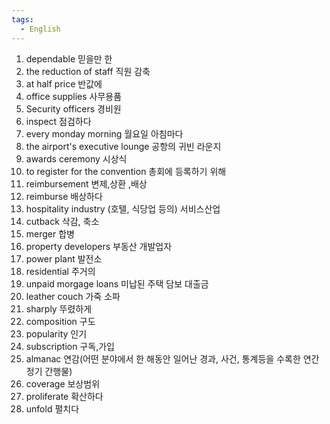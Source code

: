```yaml
---
tags:
  - English
---
```

1. dependable 믿을만 한
2. the reduction of staff  직원 감축
3. at half price 반값에
4. office supplies 사무용품
5. Security officers 경비원
6. inspect 점검하다
7. every monday morning 월요일 아침마다
8. the airport's executive lounge 공항의 귀빈 라운지
9. awards ceremony 시상식
10. to register for the convention 총회에 등록하기 위해 
11. reimbursement 변제,상환 ,배상
12. reimburse 배상하다
13. hospitality industry (호텔, 식당업 등의) 서비스산업
14. cutback 삭감, 축소
15. merger 합병
16. property developers 부동산 개발업자 
17. power plant 발전소
18. residential 주거의 
19. unpaid morgage loans 미납된 주택 담보 대출금
20. leather couch 가죽 소파
21. sharply 뚜렸하게
22. composition 구도
23. popularity 인기
24. subscription 구독,가입
25. almanac 연감(어떤 분야에서 한 해동안 일어난 경과, 사건, 통계등을 수록한 연간 정기 간행물)
26. coverage 보상범위
27. proliferate 확산하다
28. unfold 펼치다